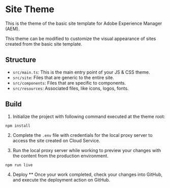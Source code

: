 # Site Theme

This is the theme of the basic site template for Adobe Experience Manager (AEM).

This theme can be modified to customize the visual appearance of sites created from the basic site template.

## Structure

* `src/main.ts`: This is the main entry point of your JS & CSS theme.
* `src/site`: Files that are generic to the entire site.
* `src/components`: Files that are specific to components.
* `src/resources`: Associated files, like icons, logos, fonts.

## Build

1. Initialize the project with following command executed at the theme root:

```
npm install
```

2. Complete the `.env` file with credentials for the local proxy server to access the site created on Cloud Service.

3. Run the local proxy server while working to preview your changes with the content from the production environment.

```
npm run live
```

4. Deploy
  ** Once your work completed, check your changes into GitHub, and execute the deployment action on GitHub.
